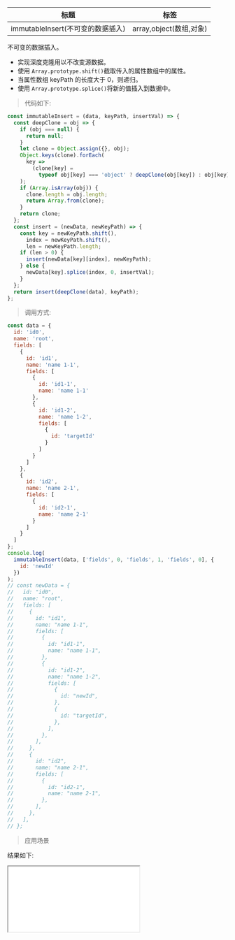 | 标题                              | 标签                    |
| --------------------------------- | ----------------------- |
| immutableInsert(不可变的数据插入) | array,object(数组,对象) |

不可变的数据插入。

- 实现深度克隆用以不改变源数据。
- 使用 `Array.prototype.shift()`截取传入的属性数组中的属性。
- 当属性数组 keyPath 的长度大于 0，则递归。
- 使用 `Array.prototype.splice()`将新的值插入到数据中。

> 代码如下:

```js
const immutableInsert = (data, keyPath, insertVal) => {
  const deepClone = obj => {
    if (obj === null) {
      return null;
    }
    let clone = Object.assign({}, obj);
    Object.keys(clone).forEach(
      key =>
        (clone[key] =
          typeof obj[key] === 'object' ? deepClone(obj[key]) : obj[key])
    );
    if (Array.isArray(obj)) {
      clone.length = obj.length;
      return Array.from(clone);
    }
    return clone;
  };
  const insert = (newData, newKeyPath) => {
    const key = newKeyPath.shift(),
      index = newKeyPath.shift(),
      len = newKeyPath.length;
    if (len > 0) {
      insert(newData[key][index], newKeyPath);
    } else {
      newData[key].splice(index, 0, insertVal);
    }
  };
  return insert(deepClone(data), keyPath);
};
```

> 调用方式:

```js
const data = {
  id: 'id0',
  name: 'root',
  fields: [
    {
      id: 'id1',
      name: 'name 1-1',
      fields: [
        {
          id: 'id1-1',
          name: 'name 1-1'
        },
        {
          id: 'id1-2',
          name: 'name 1-2',
          fields: [
            {
              id: 'targetId'
            }
          ]
        }
      ]
    },
    {
      id: 'id2',
      name: 'name 2-1',
      fields: [
        {
          id: 'id2-1',
          name: 'name 2-1'
        }
      ]
    }
  ]
};
console.log(
  immutableInsert(data, ['fields', 0, 'fields', 1, 'fields', 0], {
    id: 'newId'
  })
);
// const newData = {
//   id: "id0",
//   name: "root",
//   fields: [
//     {
//       id: "id1",
//       name: "name 1-1",
//       fields: [
//         {
//           id: "id1-1",
//           name: "name 1-1",
//         },
//         {
//           id: "id1-2",
//           name: "name 1-2",
//           fields: [
//             {
//               id: "newId",
//             },
//             {
//               id: "targetId",
//             },
//           ],
//         },
//       ],
//     },
//     {
//       id: "id2",
//       name: "name 2-1",
//       fields: [
//         {
//           id: "id2-1",
//           name: "name 2-1",
//         },
//       ],
//     },
//   ],
// };
```

> 应用场景

<div class="code-editor" data-url="codes/javascript/html/immutableInsert.html" data-language="html"></div>

结果如下:

<iframe src="codes/javascript/html/immutableInsert.html"></iframe>
